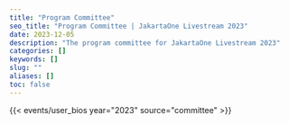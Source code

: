 ```yaml
---
title: "Program Committee"
seo_title: "Program Committee | JakartaOne Livestream 2023"
date: 2023-12-05
description: "The program committee for JakartaOne Livestream 2023"
categories: []
keywords: []
slug: ""
aliases: []
toc: false
---
```


{{< events/user_bios year="2023" source="committee" >}}


